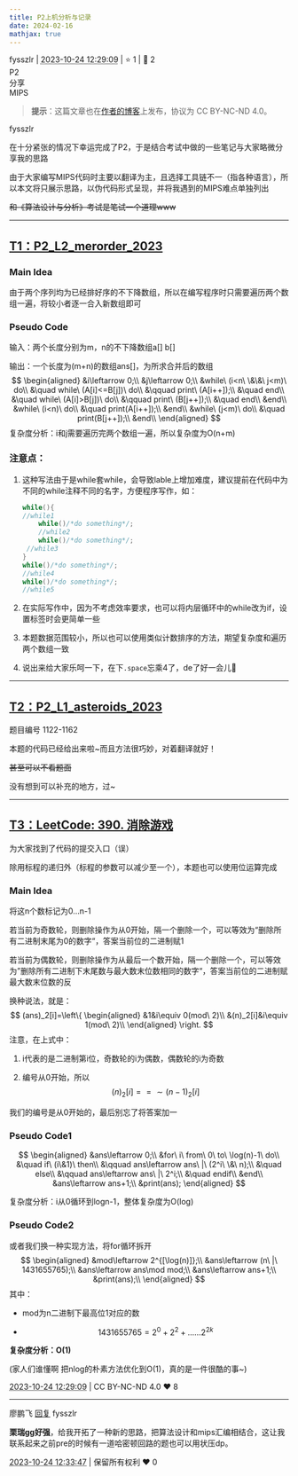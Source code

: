 ```yaml
---
title: P2上机分析与记录
date: 2024-02-16
mathjax: true
---
```

<div class="post-info">
<span>fysszlr</span>
|
<abbr title="2023-10-24T12:29:09.182335+08:00"><time datetime="2023-10-24T12:29:09.182335+08:00">2023-10-24 12:29:09</time></abbr>
|
<span>⭐️ 1</span>
|
<span>💬️ 2</span>
<br>
<div><div class="post-tag">P2</div><div class="post-tag">分享</div><div class="post-tag">MIPS</div></div>
</div>

> **提示**：这篇文章也在[作者的博客](https://www.fysszlr.top/2023/10/23/CO-P2%E4%B8%8A%E6%9C%BA%E8%AE%B0%E5%BD%95/)上发布，协议为 CC BY-NC-ND 4.0。

<div id="reply-4021" class="reply reply-l0">
<div class="reply-header">
<span>fysszlr</span>
</div>
<div class="reply-text">

在十分紧张的情况下幸运完成了P2，于是结合考试中做的一些笔记与大家略微分享我的思路

由于大家编写MIPS代码时主要以翻译为主，且选择工具链不一（指各种语言），所以本文将只展示思路，以伪代码形式呈现，并将我遇到的MIPS难点单独列出

~~和《算法设计与分析》考试是笔试一个道理www~~

---

## [T1：P2_L2_merorder_2023](http://cscore.buaa.edu.cn/#/problem?ProblemId=1141&PieId=1122)

### Main Idea

由于两个序列均为已经排好序的不下降数组，所以在编写程序时只需要遍历两个数组一遍，将较小者逐一合入新数组即可

### Pseudo Code

输入：两个长度分别为m，n的不下降数组a[] b[]

输出：一个长度为(m+n)的数组ans[]，为所求合并后的数组
$$
\begin{aligned}
&i\leftarrow 0;\\
&j\leftarrow 0;\\
&while\ (i<n\ \&\&\ j<m)\ do\\
&\quad while\ (A[i]<=B[j])\ do\\
&\qquad print\ (A[i++]);\\
&\quad end\\
&\quad while\ (A[i]>B[j])\ do\\
&\qquad print\ (B[j++]);\\
&\quad end\\
&end\\
&while\ (i<n)\ do\\
&\quad print(A[i++]);\\
&end\\
&while\ (j<m)\ do\\
&\quad print(B[j++]);\\
&end\\
\end{aligned}
$$
复杂度分析：i和j需要遍历完两个数组一遍，所以复杂度为O(n+m)

### 注意点：

1. 这种写法由于是while套while，会导致lable上增加难度，建议提前在代码中为不同的while注释不同的名字，方便程序写作，如：

   ```c++
   while(){
   //while1
       while()/*do something*/;
       //while2
       while()/*do something*/;
   	//while3
   }
   while()/*do something*/;
   //while4
   while()/*do something*/;
   //while5
   ```

2. 在实际写作中，因为不考虑效率要求，也可以将内层循环中的while改为if，设置标签时会更简单一些

3. 本题数据范围较小，所以也可以使用类似计数排序的方法，期望复杂度和遍历两个数组一致

4. 说出来给大家乐呵一下，在下```.space```忘乘4了，de了好一会儿🙏

---

## [T2：P2_L1_asteroids_2023](http://cscore.buaa.edu.cn/#/problem?ProblemId=1162&PieId=1122)

题目编号 1122-1162

本题的代码已经给出来啦~而且方法很巧妙，对着翻译就好！

~~甚至可以不看题面~~

没有想到可以补充的地方，过~

---

## [T3：LeetCode: 390. 消除游戏](https://leetcode.cn/problems/elimination-game)

为大家找到了代码的提交入口（误）

除用标程的递归外（标程的参数可以减少至一个），本题也可以使用位运算完成

### Main Idea

将这n个数标记为0…n-1

若当前为奇数轮，则删除操作为从0开始，隔一个删除一个，可以等效为“删除所有二进制末尾为0的数字“，答案当前位的二进制赋1

若当前为偶数轮，则删除操作为从最后一个数开始，隔一个删除一个，可以等效为”删除所有二进制下末尾数与最大数末位数相同的数字“，答案当前位的二进制赋最大数末位数的反

换种说法，就是：
$$
(ans)_2[i]=\left\{
\begin{aligned}
&1&i\equiv 0(mod\ 2)\\
&(n)_2[i]&i\equiv 1(mod\ 2)\\
\end{aligned}
\right.
$$
注意，在上式中：

1. i代表的是二进制第i位，奇数轮的i为偶数，偶数轮的i为奇数

2. 编号从0开始，所以
   $$
   (n)_2[i]==\sim (n-1)_2[i]
   $$

我们的编号是从0开始的，最后别忘了将答案加一

### Pseudo Code1

$$
\begin{aligned}
&ans\leftarrow 0;\\
&for\ i\ from\ 0\ to\ \log(n)-1\ do\\
&\quad if\ (i\&1)\ then\\
&\qquad ans\leftarrow ans\ |\ (2^i\ \&\ n);\\
&\quad else\\
&\qquad ans\leftarrow ans\ |\ 2^i;\\
&\quad endif\\
&end\\
&ans\leftarrow ans+1;\\
&print(ans);
\end{aligned}
$$

复杂度分析：i从0循环到logn-1，整体复杂度为O(log)

### Pseudo Code2

或者我们换一种实现方法，将for循环拆开
$$
\begin{aligned}
&mod\leftarrow 2^{[\log(n)]};\\
&ans\leftarrow (n\ |\ 1431655765);\\
&ans\leftarrow ans\mod mod;\\
&ans\leftarrow ans+1;\\
&print(ans);\\
\end{aligned}
$$
其中：

* mod为n二进制下最高位1对应的数

* 
  $$
  1431655765=2^0+2^2+......2^{2k}
  $$

**复杂度分析：O(1)**

(家人们谁懂啊 把nlog的朴素方法优化到O(1)，真的是一件很酷的事~)

</div>
<div class="reply-footer">
<abbr title="2023-10-24T12:29:09.209678+08:00"><time datetime="2023-10-24T12:29:09.209678+08:00">2023-10-24 12:29:09</time></abbr>
|
<span>CC BY-NC-ND 4.0</span>
<span class="reply-vote">❤️ 8</span>
</div>
</div>
<hr class="reply-separator">
<div id="reply-4022" class="reply reply-l1">
<div class="reply-header">
<span>廖鹏飞 <a href="#reply-4021">回复</a> fysszlr</span>
</div>
<div class="reply-text">

**栗瑞gg好强**，给我开拓了一种新的思路，把算法设计和mips汇编相结合，这让我联系起来之前pre的时候有一道哈密顿回路的题也可以用状压dp。

</div>
<div class="reply-footer">
<abbr title="2023-10-24T12:33:47.348022+08:00"><time datetime="2023-10-24T12:33:47.348022+08:00">2023-10-24 12:33:47</time></abbr>
|
<span>保留所有权利</span>
<span class="reply-vote">❤️ 0</span>
</div>
</div>